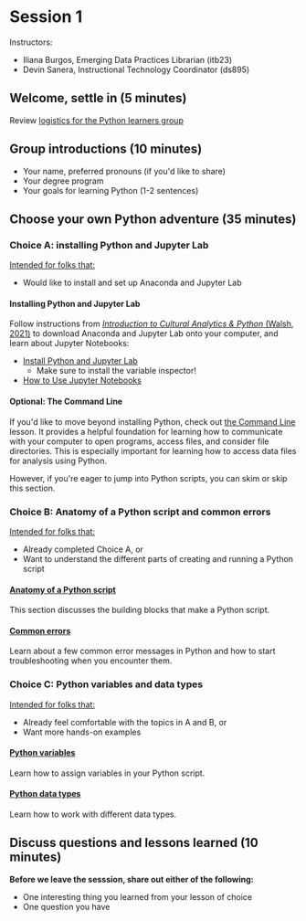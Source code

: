 # Session 1
Instructors:
* Iliana Burgos, Emerging Data Practices Librarian (itb23)
* Devin Sanera, Instructional Technology Coordinator (ds895)

## Welcome, settle in (5 minutes)

Review [logistics for the Python learners group](https://github.com/cornell-colab/python-learners/blob/main/home/about%20the%20group.md)

## Group introductions (10 minutes)

* Your name, preferred pronouns (if you'd like to share)
* Your degree program
* Your goals for learning Python (1-2 sentences) 

## Choose your own Python adventure (35 minutes)

### Choice A: installing Python and Jupyter Lab
<u>Intended for folks that:</u>
* Would like to install and set up Anaconda and Jupyter Lab


#### Installing Python and Jupyter Lab
Follow instructions from [<i>Introduction to Cultural Analytics & Python</i> (Walsh, 2021)](https://melaniewalsh.github.io/Intro-Cultural-Analytics/welcome.html) to download Anaconda and Jupyter Lab onto your computer, and learn about Jupyter Notebooks:
* [Install Python and Jupyter Lab](https://melaniewalsh.github.io/Intro-Cultural-Analytics/02-Python/01-Install-Python.html)
  * Make sure to install the variable inspector!
* [How to Use Jupyter Notebooks](https://melaniewalsh.github.io/Intro-Cultural-Analytics/02-Python/02-How-to-Use-Jupyter-Notebooks.html)

#### Optional: The Command Line

If you'd like to move beyond installing Python, check out [the Command Line](https://melaniewalsh.github.io/Intro-Cultural-Analytics/01-Command-Line/01-The-Command-Line.html) lesson. It provides a helpful foundation for learning how to communicate with your computer to open programs, access files, and consider file directories. This is especially important for learning how to access data files for analysis using Python.

However, if you're eager to jump into Python scripts, you can skim or skip this section.

### Choice B: Anatomy of a Python script and common errors

<u>Intended for folks that:</u>
* Already completed Choice A, or
* Want to understand the different parts of creating and running a Python script

#### [Anatomy of a Python script](https://melaniewalsh.github.io/Intro-Cultural-Analytics/02-Python/03-Anatomy-Python-Script.html)
This section discusses the building blocks that make a Python script. 

#### [Common errors](https://melaniewalsh.github.io/Intro-Cultural-Analytics/02-Python/13-Common-Python-Errors.html)
Learn about a few common error messages in Python and how to start troubleshooting when you encounter them.

### Choice C: Python variables and data types

<u>Intended for folks that:</u>
* Already feel comfortable with the topics in A and B, or
* Want more hands-on examples

#### [Python variables](https://melaniewalsh.github.io/Intro-Cultural-Analytics/02-Python/04-Variables.html)
Learn how to assign variables in your Python script. 

#### [Python data types](https://melaniewalsh.github.io/Intro-Cultural-Analytics/02-Python/04-Variables.html)
Learn how to work with different data types. 

## Discuss questions and lessons learned (10 minutes)

**Before we leave the sesssion, share out either of the following:**
* One interesting thing you learned from your lesson of choice
* One question you have
